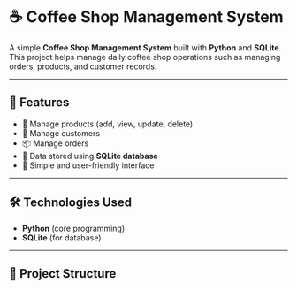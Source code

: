 # ☕ Coffee Shop Management System  

A simple **Coffee Shop Management System** built with **Python** and **SQLite**.  
This project helps manage daily coffee shop operations such as managing orders, products, and customer records.  

---

## 🚀 Features  
- 🛒 Manage products (add, view, update, delete)  
- 👤 Manage customers  
- 📦 Manage orders  
- 💾 Data stored using **SQLite database**  
- 🎯 Simple and user-friendly interface  

---

## 🛠️ Technologies Used  
- **Python** (core programming)  
- **SQLite** (for database)  

---

## 📂 Project Structure  
